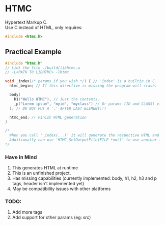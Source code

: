 # HTMC
Hypertext Markup C.<br/>
Use C instead of HTML, only requires:
```c
#include <htmc.h>
```

## Practical Example
```c
#include "htmc.h"
// Link the file ./build/libhtmc.a
// -L<PATH TO LIBHTMC> -lhtmc

void _index(/* params if you wish */) { // 'index' is a builtin in C.
  htmc_begin; // If this directive is missing the program will crash.

  body(
    h1("Hello HTMC"), // Just the contents.
    _p("Lorem ipsum", "myid", "myclass") // Or params (ID and CLASS) via _<tag> 
  ); // DO NOT PUT A ',' AFTER LAST ELEMENT!!!

  htmc_end; // Finish HTML generation
}

/*
  When you call '_index(...)' it will generate the respective HTML and output it in stdout.
  Additionally can use 'HTMC_SetOutputFile(FILE *out)' to use another file for the generated HTML instead of stdout.
*/
```

### Have in Mind
1. This generates HTML at runtime
2. This is an unfinished project.
3. Has missing capabilities (currently implemented: body, h1, h2, h3 and p tags, header isn't implemented yet)
4. May be compatibility issues with other platforms

### TODO:
  1. Add more tags
  2. Add support for other params (eg: src)